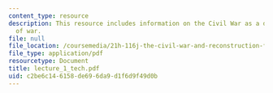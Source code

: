 ```yaml
---
content_type: resource
description: This resource includes information on the Civil War as a different sort
  of war.
file: null
file_location: /coursemedia/21h-116j-the-civil-war-and-reconstruction-fall-2005/c2be6c146158de696da9d1f6d9f49d0b_lecture_1_tech.pdf
file_type: application/pdf
resourcetype: Document
title: lecture_1_tech.pdf
uid: c2be6c14-6158-de69-6da9-d1f6d9f49d0b
---
```

